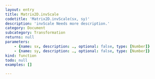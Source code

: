 ```yaml
---
layout: entry
title: Matrix2D.invScale
codetitle: 'Matrix2D.invScale(sx, sy)'
description: 'invScale Needs more description.'
category: Document
subcategory: Transformation
returns: null
parameters:
    - {name: sx, description: …, optional: false, type: [Number]}
    - {name: sy, description: …, optional: false, type: [Number]}
kind: function
todo: null
examples: []

---
```

